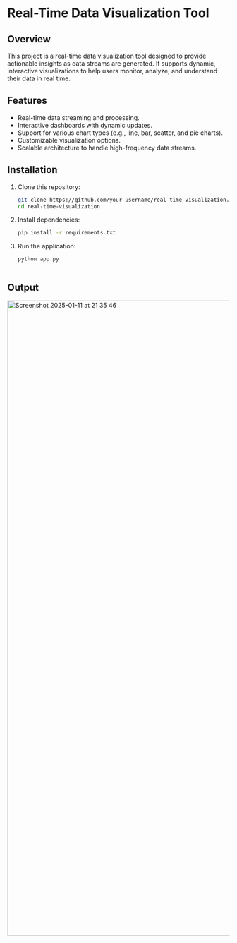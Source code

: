 # Real-Time Data Visualization Tool

## Overview

This project is a real-time data visualization tool designed to provide actionable insights as data streams are generated. It supports dynamic, interactive visualizations to help users monitor, analyze, and understand their data in real time.

## Features

- Real-time data streaming and processing.
- Interactive dashboards with dynamic updates.
- Support for various chart types (e.g., line, bar, scatter, and pie charts).
- Customizable visualization options.
- Scalable architecture to handle high-frequency data streams.

## Installation

1. Clone this repository:
   ```bash
   git clone https://github.com/your-username/real-time-visualization.git
   cd real-time-visualization
2. Install dependencies:
    ```bash
    pip install -r requirements.txt
3. Run the application:
   ```bash
   python app.py



## Output


<img width="1440" alt="Screenshot 2025-01-11 at 21 35 46" src="https://github.com/user-attachments/assets/27381d5d-82e1-467a-b9dd-b95d574cf0ee" />
